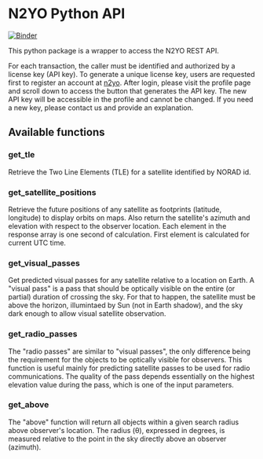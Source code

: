 # N2YO Python API

[![Binder](https://mybinder.org/badge_logo.svg)](https://mybinder.org/v2/gh/facorazza/n2yo-api/HEAD?filepath=examples.ipynb)

This python package is a wrapper to access the N2YO REST API.

For each transaction, the caller must be identified and authorized by a license key (API key). To generate a unique license key, users are requested first to register an account at [n2yo](n2yo.com). After login, please visit the profile page and scroll down to access the button that generates the API key. The new API key will be accessible in the profile and cannot be changed. If you need a new key, please contact us and provide an explanation.

## Available functions

### get_tle
Retrieve the Two Line Elements (TLE) for a satellite identified by NORAD id.

### get_satellite_positions
Retrieve the future positions of any satellite as footprints (latitude, longitude) to display orbits on maps. Also return the satellite's azimuth and elevation with respect to the observer location. Each element in the response array is one second of calculation. First element is calculated for current UTC time.

### get_visual_passes
Get predicted visual passes for any satellite relative to a location on Earth. A "visual pass" is a pass that should be optically visible on the entire (or partial) duration of crossing the sky. For that to happen, the satellite must be above the horizon, illumintaed by Sun (not in Earth shadow), and the sky dark enough to allow visual satellite observation.

### get_radio_passes
The "radio passes" are similar to "visual passes", the only difference being the requirement for the objects to be optically visible for observers. This function is useful mainly for predicting satellite passes to be used for radio communications. The quality of the pass depends essentially on the highest elevation value during the pass, which is one of the input parameters.

### get_above
The "above" function will return all objects within a given search radius above observer's location. The radius (θ), expressed in degrees, is measured relative to the point in the sky directly above an observer (azimuth).
